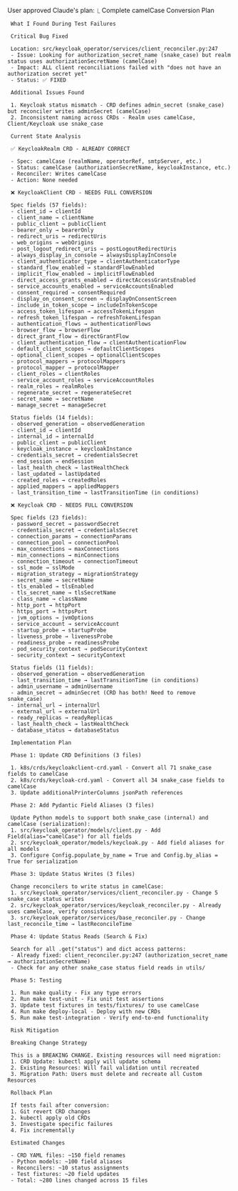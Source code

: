 User approved Claude's plan:
  ⎿  Complete camelCase Conversion Plan

     What I Found During Test Failures

     Critical Bug Fixed

     Location: src/keycloak_operator/services/client_reconciler.py:247
     - Issue: Looking for authorization_secret_name (snake_case) but realm status uses authorizationSecretName (camelCase)
     - Impact: ALL client reconciliations failed with "does not have an authorization secret yet"
     - Status: ✅ FIXED

     Additional Issues Found

     1. Keycloak status mismatch - CRD defines admin_secret (snake_case) but reconciler writes adminSecret (camelCase)
     2. Inconsistent naming across CRDs - Realm uses camelCase, Client/Keycloak use snake_case

     Current State Analysis

     ✅ KeycloakRealm CRD - ALREADY CORRECT

     - Spec: camelCase (realmName, operatorRef, smtpServer, etc.)
     - Status: camelCase (authorizationSecretName, keycloakInstance, etc.)
     - Reconciler: Writes camelCase
     - Action: None needed

     ❌ KeycloakClient CRD - NEEDS FULL CONVERSION

     Spec fields (57 fields):
     - client_id → clientId
     - client_name → clientName
     - public_client → publicClient
     - bearer_only → bearerOnly
     - redirect_uris → redirectUris
     - web_origins → webOrigins
     - post_logout_redirect_uris → postLogoutRedirectUris
     - always_display_in_console → alwaysDisplayInConsole
     - client_authenticator_type → clientAuthenticatorType
     - standard_flow_enabled → standardFlowEnabled
     - implicit_flow_enabled → implicitFlowEnabled
     - direct_access_grants_enabled → directAccessGrantsEnabled
     - service_accounts_enabled → serviceAccountsEnabled
     - consent_required → consentRequired
     - display_on_consent_screen → displayOnConsentScreen
     - include_in_token_scope → includeInTokenScope
     - access_token_lifespan → accessTokenLifespan
     - refresh_token_lifespan → refreshTokenLifespan
     - authentication_flows → authenticationFlows
     - browser_flow → browserFlow
     - direct_grant_flow → directGrantFlow
     - client_authentication_flow → clientAuthenticationFlow
     - default_client_scopes → defaultClientScopes
     - optional_client_scopes → optionalClientScopes
     - protocol_mappers → protocolMappers
     - protocol_mapper → protocolMapper
     - client_roles → clientRoles
     - service_account_roles → serviceAccountRoles
     - realm_roles → realmRoles
     - regenerate_secret → regenerateSecret
     - secret_name → secretName
     - manage_secret → manageSecret

     Status fields (14 fields):
     - observed_generation → observedGeneration
     - client_id → clientId
     - internal_id → internalId
     - public_client → publicClient
     - keycloak_instance → keycloakInstance
     - credentials_secret → credentialsSecret
     - end_session → endSession
     - last_health_check → lastHealthCheck
     - last_updated → lastUpdated
     - created_roles → createdRoles
     - applied_mappers → appliedMappers
     - last_transition_time → lastTransitionTime (in conditions)

     ❌ Keycloak CRD - NEEDS FULL CONVERSION

     Spec fields (23 fields):
     - password_secret → passwordSecret
     - credentials_secret → credentialsSecret
     - connection_params → connectionParams
     - connection_pool → connectionPool
     - max_connections → maxConnections
     - min_connections → minConnections
     - connection_timeout → connectionTimeout
     - ssl_mode → sslMode
     - migration_strategy → migrationStrategy
     - secret_name → secretName
     - tls_enabled → tlsEnabled
     - tls_secret_name → tlsSecretName
     - class_name → className
     - http_port → httpPort
     - https_port → httpsPort
     - jvm_options → jvmOptions
     - service_account → serviceAccount
     - startup_probe → startupProbe
     - liveness_probe → livenessProbe
     - readiness_probe → readinessProbe
     - pod_security_context → podSecurityContext
     - security_context → securityContext

     Status fields (11 fields):
     - observed_generation → observedGeneration
     - last_transition_time → lastTransitionTime (in conditions)
     - admin_username → adminUsername
     - admin_secret → adminSecret (CRD has both! Need to remove snake_case)
     - internal_url → internalUrl
     - external_url → externalUrl
     - ready_replicas → readyReplicas
     - last_health_check → lastHealthCheck
     - database_status → databaseStatus

     Implementation Plan

     Phase 1: Update CRD Definitions (3 files)

     1. k8s/crds/keycloakclient-crd.yaml - Convert all 71 snake_case fields to camelCase
     2. k8s/crds/keycloak-crd.yaml - Convert all 34 snake_case fields to camelCase
     3. Update additionalPrinterColumns jsonPath references

     Phase 2: Add Pydantic Field Aliases (3 files)

     Update Python models to support both snake_case (internal) and camelCase (serialization):
     1. src/keycloak_operator/models/client.py - Add Field(alias="camelCase") for all fields
     2. src/keycloak_operator/models/keycloak.py - Add field aliases for all models
     3. Configure Config.populate_by_name = True and Config.by_alias = True for serialization

     Phase 3: Update Status Writes (3 files)

     Change reconcilers to write status in camelCase:
     1. src/keycloak_operator/services/client_reconciler.py - Change 5 snake_case status writes
     2. src/keycloak_operator/services/keycloak_reconciler.py - Already uses camelCase, verify consistency
     3. src/keycloak_operator/services/base_reconciler.py - Change last_reconcile_time → lastReconcileTime

     Phase 4: Update Status Reads (Search & Fix)

     Search for all .get("status") and dict access patterns:
     - Already fixed: client_reconciler.py:247 (authorization_secret_name → authorizationSecretName)
     - Check for any other snake_case status field reads in utils/

     Phase 5: Testing

     1. Run make quality - Fix any type errors
     2. Run make test-unit - Fix unit test assertions
     3. Update test fixtures in tests/fixtures/ to use camelCase
     4. Run make deploy-local - Deploy with new CRDs
     5. Run make test-integration - Verify end-to-end functionality

     Risk Mitigation

     Breaking Change Strategy

     This is a BREAKING CHANGE. Existing resources will need migration:
     1. CRD Update: kubectl apply will update schema
     2. Existing Resources: Will fail validation until recreated
     3. Migration Path: Users must delete and recreate all Custom Resources

     Rollback Plan

     If tests fail after conversion:
     1. Git revert CRD changes
     2. kubectl apply old CRDs
     3. Investigate specific failures
     4. Fix incrementally

     Estimated Changes

     - CRD YAML files: ~150 field renames
     - Python models: ~100 field aliases
     - Reconcilers: ~10 status assignments
     - Test fixtures: ~20 field updates
     - Total: ~280 lines changed across 15 files